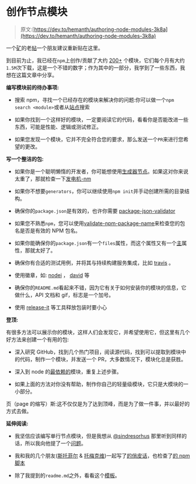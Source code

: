 # 创作节点模块

> 原文:[https://dev.to/hemanth/authoring-node-modules-3k8a](https://dev.to/hemanth/authoring-node-modules-3k8a)

一个[矿](https://h3manth.com)的老[帖](http://h3manth.com/new/blog/2015/authoring-node-modules/)一个朋友建议重新贴在这里。

到目前为止，我已经在`npm`上创作/贡献了大约 [200+](https://www.npmjs.com/~hemanth) 个模块，它们每个月有大约`1.5M`次下载，这是一个不错的数字；作为其中的一部分，我学到了一些东西，我想在这篇文章中分享。

**编写模块前的待办事项:**

*   搜索 npm，寻找一个已经存在的模块来解决你的问题:你可以做一个`npm search <module>`或者从[站点](https://www.npmjs.com/)搜索

*   如果你找到一个这样好的模块，一定要阅读它的代码，看看你是否能改进一些东西，可能是性能、逻辑或测试修正。

*   如果您发现一个模块，它并不完全符合您的要求，那么发送一个`PR`来进行您希望的更改。

**写一个整洁的包:**

*   如果你是一个聪明懒惰的开发者，你可能想使用[生成器节点](https://github.com/yeoman/generator-node)。如果这对你来说太重了，那就检查一下[发电机-nm](https://github.com/sindresorhus/generator-nm)

*   如果你不想要`generators`，你可以继续使用`npm init`并手动创建所需的目录结构。

*   确保你的`package.json`是有效的，也许你需要 [package-json-validator](https://www.npmjs.com/package/package-json-validator)

*   如果您不熟悉`npm`，您可以使用[validate-npm-package-name](https://www.npmjs.com/package/validate-npm-package-name)来检查您的包名是否是有效的 NPM 包名。

*   如果你能确保你的`package.json`有一个`files`属性，而这个属性又有一个[主](https://docs.npmjs.com/files/package.json#main)属性，那就太好了。

*   确保你有合适的测试用例，并将其与持续构建服务集成，比如 [travis](https://travis-ci.org/) 。

*   使用徽章，如: [nodei](https://nodei.co/) ， [david](https://david-dm.org/) 等

*   确保你的`README.md`看起来不错，因为它有关于如何安装你的模块的信息，它做什么，API 文档和 gif，标志是一个加号。

*   使用 [release-it](https://www.npmjs.com/package/release-it) 等工具释放包装时要小心

**登顶:**

有很多方法可以展示你的模块，这样人们会发现它，并希望使用它，但这里有几个好方法来创建一个有用的包:

*   深入研究 GitHub，找到几个热门项目，阅读源代码，找到可以提取到模块中的代码，制作一个模块，并发送一个 PR，大多数情况下，模块化总是获胜。

*   深入到 node 的[最依赖的](https://www.npmjs.com/browse/depended)模块，重复上述步骤。

*   如果上面的方法对你没有帮助，制作你自己的轻量级模块，它只是大模块的一小部分。

页（page 的缩写）斯:这不仅仅是为了达到顶峰，而是为了做一件事，并以最好的方式去做。

**延伸阅读:**

*   我坚信应该编写单行节点模块，但是我想从 [@sindresorhus](https://twitter.com/sindresorhus) 那里听到同样的话，所以我向他提了一个[问题](https://github.com/sindresorhus/ama/issues/10)。

*   我和我的几个朋友([斯托菲尔](http://stoeffel.github.io/) & [托梅克维](https://github.com/tomekwi))一起写了[的俏皮话](https://github.com/1-liners/1-liners)，也检查了[的 npm 脚本](https://github.com/npm-scripts/scripts)

*   除了我提到的`readme.md`之外，看看这个[模板](https://gist.github.com/jxson/1784669)。